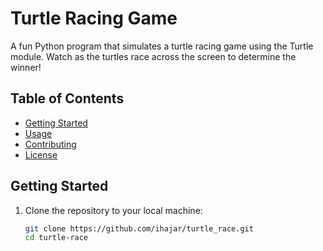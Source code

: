 # Turtle Racing Game

A fun Python program that simulates a turtle racing game using the Turtle module. Watch as the turtles race across the screen to determine the winner!

## Table of Contents

- [Getting Started](#getting-started)
- [Usage](#usage)
- [Contributing](#contributing)
- [License](#license)

## Getting Started

1. Clone the repository to your local machine:

   ```bash
   git clone https://github.com/ihajar/turtle_race.git
   cd turtle-race
